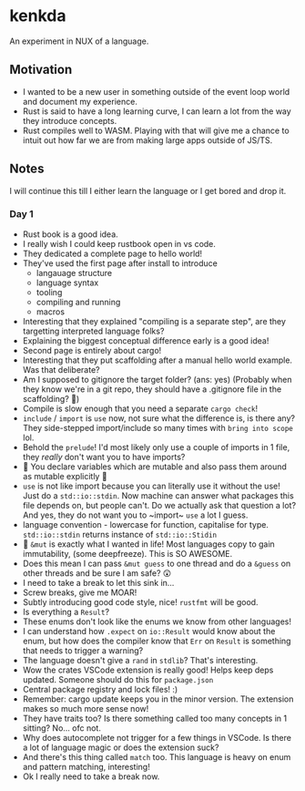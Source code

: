 # kenkda

An experiment in NUX of a language.

## Motivation

- I wanted to be a new user in something outside of the event loop world and document my experience.
- Rust is said to have a long learning curve, I can learn a lot from the way they introduce concepts.
- Rust compiles well to WASM. Playing with that will give me a chance to intuit out how far we are from making large apps outside of JS/TS.

## Notes

I will continue this till I either learn the language or I get bored and drop it.

### Day 1

- Rust book is a good idea.
- I really wish I could keep rustbook open in vs code.
- They dedicated a complete page to hello world!
- They've used the first page after install to introduce
  - langauage structure
  - language syntax
  - tooling
  - compiling and running
  - macros
- Interesting that they explained "compiling is a separate step", are they targetting interpreted language folks?
- Explaining the biggest conceptual difference early is a good idea!
- Second page is entirely about cargo!
- Interesting that they put scaffolding after a manual hello world example. Was that deliberate?
- Am I supposed to gitignore the target folder? (ans: yes) (Probably when they know we're in a git repo, they should have a .gitignore file in the scaffolding? 🤷)
- Compile is slow enough that you need a separate `cargo check`!
- `include` / `import` is `use` now, not sure what the difference is, is there any? They side-stepped import/include so many times with `bring into scope` lol.
- Behold the `prelude`! I'd most likely only use a couple of imports in 1 file, they _really_ don't want you to have imports?
- 🤯 You declare variables which are mutable and also pass them around as mutable explicitly 🤯
- `use` is not like import because you can literally use it without the use! Just do a `std::io::stdin`.
  Now machine can answer what packages this file depends on, but people can't. Do we actually ask that question a lot?
  And yes, they do not want you to ~import~ `use` a lot I guess.
- language convention - lowercase for function, capitalise for type. `std::io::stdin` returns instance of `std::io::Stidin`
- 🤯 `&mut` is exactly what I wanted in life! Most languages copy to gain immutability, (some deepfreeze). This is SO AWESOME.
- Does this mean I can pass `&mut guess` to one thread and do a `&guess` on other threads and be sure I am safe? 😲
- I need to take a break to let this sink in...
- Screw breaks, give me MOAR!
- Subtly introducing good code style, nice! `rustfmt` will be good.
- Is everything a `Result`?
- These enums don't look like the enums we know from other languages!
- I can understand how `.expect` on `io::Result` would know about the enum, but how does the compiler know that `Err` on `Result` is something that needs to trigger a warning?
- The language doesn't give a `rand` in `stdlib`? That's interesting.
- Wow the crates VSCode extension is really good! Helps keep deps updated. Someone should do this for `package.json`
- Central package registry and lock files! :)
- Remember: cargo update keeps you in the minor version. The extension makes so much more sense now!
- They have traits too? Is there something called too many concepts in 1 sitting? No... ofc not.
- Why does autocomplete not trigger for a few things in VSCode. Is there a lot of language magic or does the extension suck?
- And there's this thing called `match` too. This language is heavy on enum and pattern matching, interesting!
- Ok I really need to take a break now.
